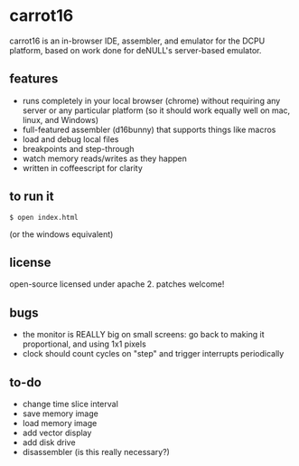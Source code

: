 
carrot16
========

carrot16 is an in-browser IDE, assembler, and emulator for the DCPU platform,
based on work done for deNULL's server-based emulator.

## features

- runs completely in your local browser (chrome) without requiring any server
  or any particular platform (so it should work equally well on mac, linux,
  and Windows)
- full-featured assembler (d16bunny) that supports things like macros
- load and debug local files
- breakpoints and step-through
- watch memory reads/writes as they happen
- written in coffeescript for clarity

## to run it

    $ open index.html

(or the windows equivalent)

## license

open-source licensed under apache 2. patches welcome!

## bugs

- the monitor is REALLY big on small screens: go back to making it proportional, and using 1x1 pixels
- clock should count cycles on "step" and trigger interrupts periodically

## to-do

- change time slice interval
- save memory image
- load memory image
- add vector display
- add disk drive
- disassembler (is this really necessary?)
